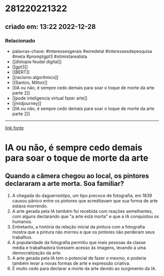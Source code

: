 # 281220221322
## criado em: 13:22 2022-12-28

### Relacionado
- palavras-chave: #interessesgerais  #wiredetal  #interessesdepesquisa #meta #promptgpt3  #otimistarealista 
- [[distopia feudal digital]]
- [[gpt3]]
- [[BERT]]
- [[racismo algorítmico]]
- [[Santos, Milton]]
- [[IA ou não, é sempre cedo demais para soar o toque de morte da arte parte 2]]
- [[pode inteligencia virtual fazer arte]]
- [[midjourney]]
- [[IA ou não, é sempre cedo demais para soar o toque de morte da arte parte 2]]
---
[link fonte](https://www.wired.com/story/art-history-photography-painting-dalle-ai/?bxid=5d7fe4203f92a4110117fc32&cndid=67720204&esrc=register-page&mbid=CRMWIR092120&source=EDT_WIR_NEWSLETTER_0_DAILY_ZZ&utm_brand=wired&utm_mailing=WIR_Daily122722)

# IA ou não, é sempre cedo demais para soar o toque de morte da arte
## Quando a câmera chegou ao local, os pintores declararam a arte morta. Soa familiar?

1.  A chegada do daguerreótipo, um tipo precoce de fotografia, em 1839 causou pânico entre os pintores que acreditavam que sua forma de arte estava morrendo.
2.  A arte gerada pela IA também foi recebida com reações semelhantes, com alguns declarando que "a arte está morta" e que a IA conquistou os humanos.
3.  Entretanto, a história da relação inicial da pintura com a fotografia mostra que a pintura não morreu e que os pintores não perderam seus trabalhos.
4.  A popularidade da fotografia permitiu que mais pessoas da classe média e trabalhadora tivessem acesso às imagens, levando a uma democratização da arte.
5.  A arte gerada pela IA tem o potencial de fazer o mesmo, e poderia também levar a novas formas de arte e expressão criativa.
6.  É muito cedo para declarar a morte da arte devido ao surgimento da IA.

